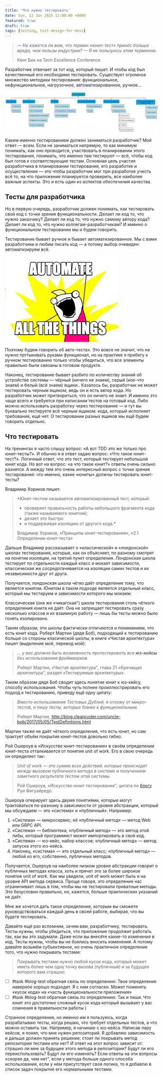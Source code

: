 ```yaml
---
title: 'Что нужно тестировать'
date: Sun, 12 Jan 2025 11:00:00 +0000
featured: true
draft: true
tags: [testing, test-design-for-devs]
---
```

> — *Не кажется ли вам, что термин «юнит-тест» принёс больше вреда, чем пользы индустрии?
> — Я не пользуюсь этим термином.*
>
> Кент Бек на Tech Excellence Conference

Разработчик отвечает за тот код, который пишет. И чтобы код был качественный его необходимо тестировать. Существует огромное множество методики тестирования: функциональное, нефункциональное, нагрузочное, автоматизированное, ручное...

![Виды тестирования](assets/types_of_testing.png "Ну это для начала...")

Каким именно тестированием должен заниматься разработчик? Мой ответ — всем. Если не заниматься напрямую, то как минимум понимать, как оно проводится, участвовать в планировании этого тестирования, понимать, что именно там тестируют — всё, чтобы код был готов к соответствующие тестам. Основная цель участия разработчика в планировании тестирования, его разработке и осуществлении — это чтобы разработчик мог при разработке учесть всё то, на что приложение планируется проверить, все наиболее важные аспекты. Это и есть один из аспектов *обеспечения* качества.
## Тесты для разработчика
Но в первую очередь, разработчик должен понимать, как тестировать свой код с точки зрения функциональности. Делает ли код то, что нужно заказчику? Делает ли код то, что нужно самому автору кода? Делает ли код то, что нужно коллегам-разработчикам? И именно о функциональном тестировании мы и будем говорить.

Тестирование бывает ручное и бывает автоматизированное. Мы с вами разработчики и любим писать код — а потому выбор очевиден: автоматизируем всё.

![Автоматизируем всё](assets/automate_all_things.png "Когда? Сейчас!")

Поэтому будем говорить об авто-тестах. Это вовсе не значит, что не нужно прттыкивать руками функционал, но на практике я прибегу к ручном тестированию только чтобы убедиться, что все элементы правильно были связаны в готовом продукте.

Наконец, тестирование бывает разбито по количеству знаний об устройстве системы — чёрный (ничего не знаем), серый (кое-что знаем) и белый (всё знаем) ящики.. Казалось бы, разработчик не может тестировать черным ящиком, ведь он и есть автор кода. Но разработчик может притвориться, что он ничего не знает. И именно это чаще всего и требуется при написании тестов на готовый код. Либо можно использовать разработку через тестирование — и тут вы буквально тестируете всё черным ящиком: кода, который исполняет требования, ещё нет. О тестировании разных ящиков мы ещё будем говорить отдельно.
## Что тестировать
На тренингах я часто слышу вопрос: «А вот TDD это же только про юнит-тесты?». И обычно я в ответ задаю вопрос: «Что такое юнит-тест?». Логичный ответ, что это тест, который тестирует небольшой юнит кода. Но вот на вопрос: «а что такое юнит?» ответы очень сильно разнятся. А между тем это очень интересный вопрос с точки зрения тестирования: что именно, какие «юниты» должны тестировать юнит-тесты?

Владимир Хориков пишет:
> *Юнит-тестом называется автоматизированный тест, который:
> - проверяет правильность работы небольшого фрагмента кода (также называемого юнитом);
> - делает это быстро
> - и поддерживая изоляцию от другого кода.*
>
> Владимир Хориков, «Принципы юнит-тестирования», «2.1 Определение юнит-теста»

Дальше Владимир рассказывает о «классической» и «лондонской» школах тестирования, которые, как он объясняет, по разному смотрят на понятие изоляции, на третий пункт определения. Лондонская школа тестирует по отдельности каждый класс и мокает зависимости, классическая же сосредотачивается на изоляции самих тестов и их независимости друг от друга.

Получается, лондонская школа чётко даёт определение тому, что является юнитом. Юнитом в таком подходе является отдельный класс, который мы тестируем и зависимости которого мы мокаем.

Классическая (она же «чикагская") школа тестирования столь чёткого определения юнита не даёт. Она не запрещает тестировать сразу несколько классов и их взаимную работу — лишь бы тесты можно было гонять изолировано.

Таким образом, эти школы фактически отличаются и пониманием, что есть юнит кода. Роберт Мартин (дядя Боб), подходящий к тестированию больше со стороны класической школы, в книге «Чистая архитектура» пишет (выделение моё, перевод мой):
> *... у вас должна быть возможность протестировать все **юз-кейсы** без использования фреймворков.*
>
> Роберт Мартин, «Чистая архитектура", глава 21 «Кричащая архитектура", раздел «Тестируемые архитектуры».

Таким образом дядя Боб сводит здесь понятие юнит к юз-кейсу, способу использования. Чтобы чуть полнее проиллюстрировать его подход к тестированию, приведу ещё одну цитату:
> *Вместо использования Тестовых Дублей, я отхожу от микро-тестов, и пишу тесты, которые ближе к функциональным.*
>
> Роберт Мартин, http://blog.cleancoder.com/uncle-bob/2017/05/05/TestDefinitions.html

Мартин также не даёт чёткого определения, что есть юнит, но сам трактует объём покрытия юнит-тестов довольно гибко.

Рой Ошероув в «Искусстве юнит-тестирования» в своём определении юнит-теста отталкивается от понятия unit of work. Его в свою очередь он определяет так:
> *Unit of work — это сумма всех действий, которые происходят между вызовом публичного метода в системе и получением заметного результата тестом этой системы.*
>
> Рой Ошероув, «Искусство юнит-тестирования", цитата по [блогу](https://www.blinkingcaret.com/2016/04/27/what-exactly-is-a-unit-in-unit-testing/) Руи Фигуайредо.

Ошероув оперирует здесь двумя понятиями, которые могут трактоваться по-разному в зависимости от уровня абстракции, который мы обсуждаем — это «система» и «публичный». Например:
1. «Система» — микросервис; её «публичный метод» — метод Web или GRPC API.
2. «Система» — библиотека; «публичный метод» — это метод этой либы, который программист может импортировать в свой код.
3. «Система» — юз-кейс, набор классов; «публичный метод» — метод запуска этого юз-кейса.
4. Наконец, «система» — это отдельный класс; «публичный метод» — любой из его, собственно, публичных методов.

Получается, Ошероув на наиболее низком уровне абстракции говорит о публичных методах класса, хоть и прячет это за более широкое понятие unit of work. Как мы увидели, unit of work может быть и на уровне API метода сервиса. Проще говоря, это определение нас ограничивает лишь в том, чтобы мы не тестировали приватные методы. Это безусловно правильно, но, кажется, больше практических указаний не даёт.

Мне же хочется дать такое определение, которым вы сможете руководствоваться каждый день в своей работе, выбирая, что вы будете тестировать.

Давайте ещё раз вспомним, зачем вам, разработчику, тестировать. Тесты нужны, чтобы убедиться, что приложение продолжит работать так, как вы это задумали. Даже если вы внесёте какие-то изменения в код. Тесты нужны, чтобы вы не боялись вносить изменения. А потому давайте возьмём субъективное, но очень практичное определение того, что нужно покрывать тестами:
> Покрывать тестами нужно любой кусок кода, который может иметь более чем одну точку вызова (публичный) и за будущее которого вам страшно.

- [ ] #task #blog-test обратная связь по определению: Твое определение наверное хорошо подходит. Я с ним согласен. Может поменять «кусок кода» на «часть функциональности приложения»
- [ ] #task #blog-test обратная связь по определению: Так и пиши. Что юнит это достаточно сложный кусок кода который вызывает у вас сомнения в правильности работы )

Странное определение, но именно им я пользуюсь, когда разрабатываю тесты, когда решаю, что требует отдельных тестов, а что можно оставить так. Например, я начинаю с юз-кейса. Написав пару кейсов, я понял, что мне нужен репозиторий. Я добавляю зависимость и дальше должен принять решение: стоит ли покрывать метод репозитория тестами или нет? И ответ на этот вопрос зависит от: страшно ли мне за будущее этого метода в репозитории? Будут ли его переиспользовать? Будут ли его изменять? Если ответы на эти вопросы «скорее да, чем нет", если у метода больше одного способа использования, если у нём присутствует своя логика, то я добавлю в список задач покрытие его нормальными тестами.

